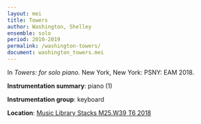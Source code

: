 ```yaml
---
layout: mei
title: Towers
author: Washington, Shelley
ensemble: solo
period: 2010-2019
permalink: /washington-towers/
document: washington_towers.mei
---
```


In *Towers: for solo piano.* New York, New York: PSNY: EAM 2018.

**Instrumentation summary**: piano (1) 

**Instrumentation group**: keyboard 

**Location**: <a href="https://tufts.primo.exlibrisgroup.com/permalink/01TUN_INST/1kc9gia/alma991018809057103851" target="_blank">Music Library Stacks M25.W39 T6 2018</a>